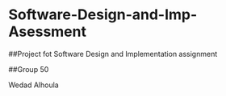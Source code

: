 # Software-Design-and-Imp-Asessment

##Project fot Software Design and Implementation assignment

##Group 50

Wedad Alhoula
